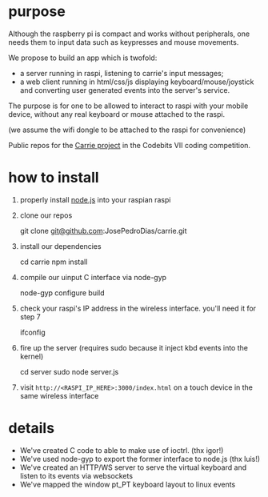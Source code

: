 # purpose

Although the raspberry pi is compact and works without peripherals, one needs them to input data such as keypresses and mouse movements. 

We propose to build an app which is twofold:

- a server running in raspi, listening to carrie's input messages;
- a web client running in html/css/js displaying keyboard/mouse/joystick and converting user generated events into the server's service.

The purpose is for one to be allowed to interact to raspi with your mobile device, without any real keyboard or mouse attached to the raspi.

(we assume the wifi dongle to be attached to the raspi for convenience)

Public repos for the [Carrie project](https://codebits.eu/intra/s/project/487) in the Codebits VII coding competition.



# how to install

1) properly install [node.js](http://nodejs.org) into your raspian raspi

2) clone our repos

    git clone git@github.com:JosePedroDias/carrie.git

3) install our dependencies

    cd carrie
    npm install

4) compile our uinput C interface via node-gyp

    node-gyp configure build

5) check your raspi's IP address in the wireless interface. you'll need it for step 7

    ifconfig

5) fire up the server (requires sudo because it inject kbd events into the kernel)

    cd server
    sudo node server.js

6) visit `http://<RASPI_IP_HERE>:3000/index.html` on a touch device in the same wireless interface



# details

* We've created C code to able to make use of ioctrl. (thx igor!)
* We've used node-gyp to export the former interface to node.js (thx luis!)
* We've created an HTTP/WS server to serve the virtual keyboard and listen to its events via websockets
* We've mapped the window pt_PT keyboard layout to linux events
